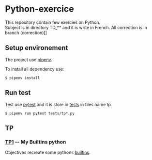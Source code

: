 # Python-exercice

This repository contain few exercies on Python.\
Subject is in directory TD_** and it is write in French. All correction is in branch (correction)[]

## Setup environement

The project use [pipenv](https://pypi.org/project/pipenv/).

To install all dependency use:

```shell
$ pipenv install
```

## Run test
Test use [pytest](https://docs.pytest.org/en/6.2.x/) and it is store in [tests](tests/) in files name tp.
```shell
$ pipenv run pytest tests/tp*.py
```

## TP

### [TP1](tp1/subject.py) -- My Builtins python

Objectives recreate some pythons [builtins](https://docs.python.org/3/library/functions.html). 